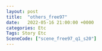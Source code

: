 ```yaml
---
layout: post
title:  "others_free97"
date:   2022-05-16 21:00:00 +0000
categories: Etc
Tags: Story Etc
SceneCode: ["scene_free97_q1_s20"]
---
```

